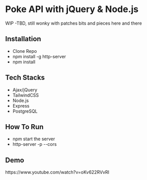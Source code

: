 <h1>Poke API with jQuery & Node.js</h1>
WIP -TBD, still wonky with patches bits and pieces here and there
<h2>Installation</h2>
<ul>
  <li>Clone Repo</li>
  <li>npm install -g http-server</li>
  <li>npm install</li>
</ul>

<h2>Tech Stacks</h2>
<ul>
  <li>Ajax/jQuery</li>
  <li>TailwindCSS</li>
  <li>Node.js</li>
  <li>Express</li>
  <li>PostgreSQL</li>
</ul>

<h2>How To Run</h2>
<ul>
  <li>npm start the server</li>
  <li>http-server -p <port> --cors</li>
</ul>

<h2>Demo</h2>
https://www.youtube.com/watch?v=oKv622RVvRI
